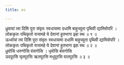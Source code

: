 ```yaml
---
title: ७२

---
```

ध्रुवायां त्वा दिशि पुरा संवृतः स्वधायामा दधामि बाहुच्युता पृथिवी द्यामिवोपरि ।  
लोककृतः पथिकृतो यजामहे ये देवानां हुतभागा इहा स्थ ॥ १ ॥  
ऊर्ध्वायां त्वा दिशि पुरा संवृतः स्वधायामा दधामि बाहुच्युता पृथिवी द्यामिवोपरि ।  
लोककृतः पथिकृतो यजामहे ये देवानां हुतभागा इहा स्थ ॥ २ ॥  
ध्रुवोसि धरुणोसि वंसगोसि । धृवोसि बंसगोसि  
उदपूरसि घृतपूरसि ऋतपूरसि मधुपूरसि वातपूरसि ॥ ३ ॥  
  